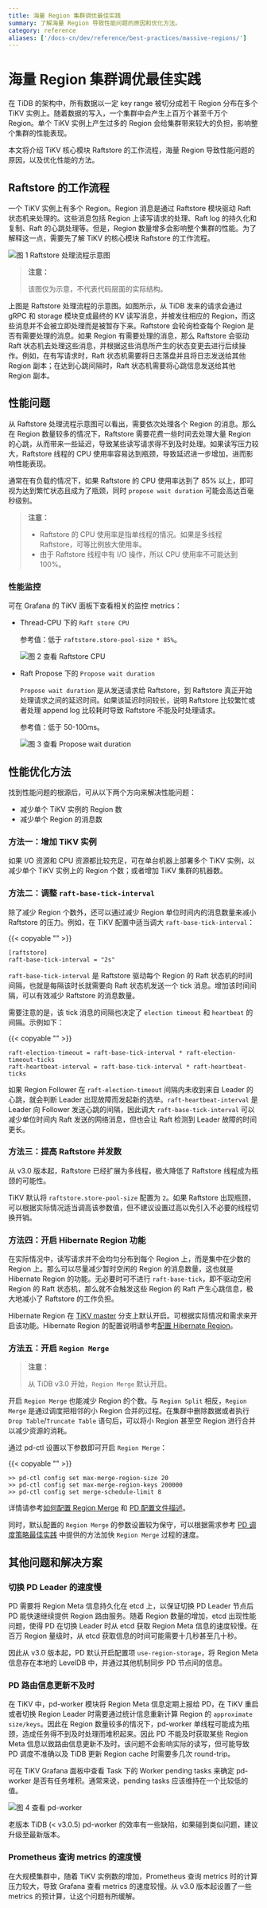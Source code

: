 ```yaml
---
title: 海量 Region 集群调优最佳实践
summary: 了解海量 Region 导致性能问题的原因和优化方法。
category: reference
aliases: ['/docs-cn/dev/reference/best-practices/massive-regions/']
---
```


# 海量 Region 集群调优最佳实践

在 TiDB 的架构中，所有数据以一定 key range 被切分成若干 Region 分布在多个 TiKV 实例上。随着数据的写入，一个集群中会产生上百万个甚至千万个 Region。单个 TiKV 实例上产生过多的 Region 会给集群带来较大的负担，影响整个集群的性能表现。

本文将介绍 TiKV 核心模块 Raftstore 的工作流程，海量 Region 导致性能问题的原因，以及优化性能的方法。

## Raftstore 的工作流程

一个 TiKV 实例上有多个 Region。Region 消息是通过 Raftstore 模块驱动 Raft 状态机来处理的。这些消息包括 Region 上读写请求的处理、Raft log 的持久化和复制、Raft 的心跳处理等。但是，Region 数量增多会影响整个集群的性能。为了解释这一点，需要先了解 TiKV 的核心模块 Raftstore 的工作流程。

![图 1 Raftstore 处理流程示意图](/media/best-practices/raft-process.png)

> **注意：**
>
> 该图仅为示意，不代表代码层面的实际结构。

上图是 Raftstore 处理流程的示意图。如图所示，从 TiDB 发来的请求会通过 gRPC 和 storage 模块变成最终的 KV 读写消息，并被发往相应的 Region，而这些消息并不会被立即处理而是被暂存下来。Raftstore 会轮询检查每个 Region 是否有需要处理的消息。如果 Region 有需要处理的消息，那么 Raftstore 会驱动 Raft 状态机去处理这些消息，并根据这些消息所产生的状态变更去进行后续操作。例如，在有写请求时，Raft 状态机需要将日志落盘并且将日志发送给其他 Region 副本；在达到心跳间隔时，Raft 状态机需要将心跳信息发送给其他 Region 副本。

## 性能问题

从 Raftstore 处理流程示意图可以看出，需要依次处理各个 Region 的消息。那么在 Region 数量较多的情况下，Raftstore 需要花费一些时间去处理大量 Region 的心跳，从而带来一些延迟，导致某些读写请求得不到及时处理。如果读写压力较大，Raftstore 线程的 CPU 使用率容易达到瓶颈，导致延迟进一步增加，进而影响性能表现。

通常在有负载的情况下，如果 Raftstore 的 CPU 使用率达到了 85% 以上，即可视为达到繁忙状态且成为了瓶颈，同时 `propose wait duration` 可能会高达百毫秒级别。

> **注意：**
>
> + Raftstore 的 CPU 使用率是指单线程的情况。如果是多线程 Raftstore，可等比例放大使用率。
> + 由于 Raftstore 线程中有 I/O 操作，所以 CPU 使用率不可能达到 100%。

### 性能监控

可在 Grafana 的 TiKV 面板下查看相关的监控 metrics：

+ Thread-CPU 下的 `Raft store CPU`

    参考值：低于 `raftstore.store-pool-size * 85%`。

    ![图 2 查看 Raftstore CPU](/media/best-practices/raft-store-cpu.png)

+ Raft Propose 下的 `Propose wait duration`

    `Propose wait duration` 是从发送请求给 Raftstore，到 Raftstore 真正开始处理请求之间的延迟时间。如果该延迟时间较长，说明 Raftstore 比较繁忙或者处理 append log 比较耗时导致 Raftstore 不能及时处理请求。

    参考值：低于 50-100ms。

    ![图 3 查看 Propose wait duration](/media/best-practices/propose-wait-duration.png)

## 性能优化方法

找到性能问题的根源后，可从以下两个方向来解决性能问题：

+ 减少单个 TiKV 实例的 Region 数
+ 减少单个 Region 的消息数

### 方法一：增加 TiKV 实例

如果 I/O 资源和 CPU 资源都比较充足，可在单台机器上部署多个 TiKV 实例，以减少单个 TiKV 实例上的 Region 个数；或者增加 TiKV 集群的机器数。

### 方法二：调整 `raft-base-tick-interval`

除了减少 Region 个数外，还可以通过减少 Region 单位时间内的消息数量来减小 Raftstore 的压力。例如，在 TiKV 配置中适当调大 `raft-base-tick-interval`：

{{< copyable "" >}}

```
[raftstore]
raft-base-tick-interval = "2s"
```

`raft-base-tick-interval` 是 Raftstore 驱动每个 Region 的 Raft 状态机的时间间隔，也就是每隔该时长就需要向 Raft 状态机发送一个 tick 消息。增加该时间间隔，可以有效减少 Raftstore 的消息数量。

需要注意的是，该 tick 消息的间隔也决定了 `election timeout` 和 `heartbeat` 的间隔。示例如下：

{{< copyable "" >}}

```
raft-election-timeout = raft-base-tick-interval * raft-election-timeout-ticks
raft-heartbeat-interval = raft-base-tick-interval * raft-heartbeat-ticks
```

如果 Region Follower 在 `raft-election-timeout` 间隔内未收到来自 Leader 的心跳，就会判断 Leader 出现故障而发起新的选举。`raft-heartbeat-interval` 是 Leader 向 Follower 发送心跳的间隔，因此调大 `raft-base-tick-interval` 可以减少单位时间内 Raft 发送的网络消息，但也会让 Raft 检测到 Leader 故障的时间更长。

### 方法三：提高 Raftstore 并发数

从 v3.0 版本起，Raftstore 已经扩展为多线程，极大降低了 Raftstore 线程成为瓶颈的可能性。

TiKV 默认将 `raftstore.store-pool-size` 配置为 `2`。如果 Raftstore 出现瓶颈，可以根据实际情况适当调高该参数值，但不建议设置过高以免引入不必要的线程切换开销。

### 方法四：开启 Hibernate Region 功能

在实际情况中，读写请求并不会均匀分布到每个 Region 上，而是集中在少数的 Region 上。那么可以尽量减少暂时空闲的 Region 的消息数量，这也就是 Hibernate Region 的功能。无必要时可不进行 `raft-base-tick`，即不驱动空闲 Region 的 Raft 状态机，那么就不会触发这些 Region 的 Raft 产生心跳信息，极大地减小了 Raftstore 的工作负担。

Hibernate Region 在 [TiKV master](https://github.com/tikv/tikv/tree/master) 分支上默认开启。可根据实际情况和需求来开启该功能。Hibernate Region 的配置说明请参考[配置 Hibernate Region](https://github.com/tikv/tikv/blob/master/docs/reference/configuration/raftstore-config.md#hibernate-region)。

### 方法五：开启 `Region Merge`

> **注意：**
>
> 从 TiDB v3.0 开始，`Region Merge` 默认开启。

开启 `Region Merge` 也能减少 Region 的个数。与 `Region Split` 相反，`Region Merge` 是通过调度把相邻的小 Region 合并的过程。在集群中删除数据或者执行 `Drop Table`/`Truncate Table` 语句后，可以将小 Region 甚至空 Region 进行合并以减少资源的消耗。

通过 pd-ctl 设置以下参数即可开启 `Region Merge`：

{{< copyable "" >}}

```
>> pd-ctl config set max-merge-region-size 20
>> pd-ctl config set max-merge-region-keys 200000
>> pd-ctl config set merge-schedule-limit 8
```

详情请参考[如何配置 Region Merge](https://github.com/tikv/tikv/blob/master/docs/how-to/configure/region-merge.md) 和 [PD 配置文件描述](/pd-configuration-file.md#schedule)。

同时，默认配置的 `Region Merge` 的参数设置较为保守，可以根据需求参考 [PD 调度策略最佳实践](/best-practices/pd-scheduling-best-practices.md#region-merge-速度慢) 中提供的方法加快 `Region Merge` 过程的速度。

## 其他问题和解决方案

### 切换 PD Leader 的速度慢

PD 需要将 Region Meta 信息持久化在 etcd 上，以保证切换 PD Leader 节点后 PD 能快速继续提供 Region 路由服务。随着 Region 数量的增加，etcd 出现性能问题，使得 PD 在切换 Leader 时从 etcd 获取 Region Meta 信息的速度较慢。在百万 Region 量级时，从 etcd 获取信息的时间可能需要十几秒甚至几十秒。

因此从 v3.0 版本起，PD 默认开启配置项 `use-region-storage`，将 Region Meta 信息存在本地的 LevelDB 中，并通过其他机制同步 PD 节点间的信息。

### PD 路由信息更新不及时

在 TiKV 中，pd-worker 模块将 Region Meta 信息定期上报给 PD，在 TiKV 重启或者切换 Region Leader 时需要通过统计信息重新计算 Region 的 `approximate size/keys`。因此在 Region 数量较多的情况下，pd-worker 单线程可能成为瓶颈，造成任务得不到及时处理而堆积起来。因此 PD 不能及时获取某些 Region Meta 信息以致路由信息更新不及时。该问题不会影响实际的读写，但可能导致 PD 调度不准确以及 TiDB 更新 Region cache 时需要多几次 round-trip。

可在 TiKV Grafana 面板中查看 Task 下的 Worker pending tasks 来确定 pd-worker 是否有任务堆积。通常来说，pending tasks 应该维持在一个比较低的值。

![图 4 查看 pd-worker](/media/best-practices/pd-worker-metrics.png)

老版本 TiDB (< v3.0.5) pd-worker 的效率有一些缺陷，如果碰到类似问题，建议升级至最新版本。

### Prometheus 查询 metrics 的速度慢

在大规模集群中，随着 TiKV 实例数的增加，Prometheus 查询 metrics 时的计算压力较大，导致 Grafana 查看 metrics 的速度较慢。从 v3.0 版本起设置了一些 metrics 的预计算，让这个问题有所缓解。
